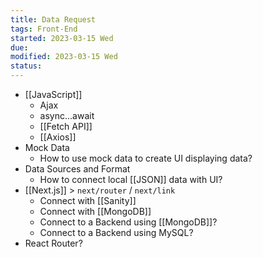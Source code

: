 ```yaml
---
title: Data Request
tags: Front-End
started: 2023-03-15 Wed
due:
modified: 2023-03-15 Wed
status:
---
```

- [[JavaScript]]
	- Ajax
	- async...await
	- [[Fetch API]]
	- [[Axios]]
- Mock Data
	- How to use mock data to create UI displaying data? 
- Data Sources and Format
	- How to connect local [[JSON]] data with UI?
- [[Next.js]] > `next/router` / `next/link`
	- Connect with [[Sanity]]
	- Connect with [[MongoDB]]
	- Connect to a Backend using [[MongoDB]]?
	- Connect to a Backend using MySQL?
- React Router?